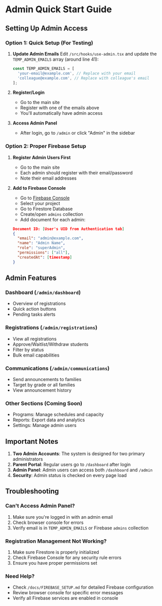 # Admin Quick Start Guide

## Setting Up Admin Access

### Option 1: Quick Setup (For Testing)

1. **Update Admin Emails**
   Edit `/src/hooks/use-admin.tsx` and update the `TEMP_ADMIN_EMAILS` array (around line 41):

   ```typescript
   const TEMP_ADMIN_EMAILS = [
     'your-email@example.com', // Replace with your email
     'colleague@example.com', // Replace with colleague's email
   ];
   ```

2. **Register/Login**
   - Go to the main site
   - Register with one of the emails above
   - You'll automatically have admin access

3. **Access Admin Panel**
   - After login, go to `/admin` or click "Admin" in the sidebar

### Option 2: Proper Firebase Setup

1. **Register Admin Users First**
   - Go to the main site
   - Each admin should register with their email/password
   - Note their email addresses

2. **Add to Firebase Console**
   - Go to [Firebase Console](https://console.firebase.google.com/)
   - Select your project
   - Go to Firestore Database
   - Create/open `admins` collection
   - Add document for each admin:

   ```json
   Document ID: [User's UID from Authentication tab]
   {
     "email": "admin@example.com",
     "name": "Admin Name",
     "role": "superAdmin",
     "permissions": ["all"],
     "createdAt": [timestamp]
   }
   ```

## Admin Features

### Dashboard (`/admin/dashboard`)

- Overview of registrations
- Quick action buttons
- Pending tasks alerts

### Registrations (`/admin/registrations`)

- View all registrations
- Approve/Waitlist/Withdraw students
- Filter by status
- Bulk email capabilities

### Communications (`/admin/communications`)

- Send announcements to families
- Target by grade or all families
- View announcement history

### Other Sections (Coming Soon)

- Programs: Manage schedules and capacity
- Reports: Export data and analytics
- Settings: Manage admin users

## Important Notes

1. **Two Admin Accounts**: The system is designed for two primary administrators
2. **Parent Portal**: Regular users go to `/dashboard` after login
3. **Admin Panel**: Admin users can access both `/dashboard` and `/admin`
4. **Security**: Admin status is checked on every page load

## Troubleshooting

### Can't Access Admin Panel?

1. Make sure you're logged in with an admin email
2. Check browser console for errors
3. Verify email is in `TEMP_ADMIN_EMAILS` or Firebase `admins` collection

### Registration Management Not Working?

1. Make sure Firestore is properly initialized
2. Check Firebase Console for any security rule errors
3. Ensure you have proper permissions set

### Need Help?

- Check `/docs/FIREBASE_SETUP.md` for detailed Firebase configuration
- Review browser console for specific error messages
- Verify all Firebase services are enabled in console
